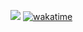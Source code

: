 ![](https://skr.sh/i/031122/NbPPVOcj.png?download=1&name=Скриншот%2003-11-2022%2001:47:45.png)
[![wakatime](https://wakatime.com/badge/user/00c06353-40fb-459c-9e18-af3583410e06/project/c78ed8e7-31ae-4362-b04e-e3d851c88086.svg)](https://wakatime.com/badge/user/00c06353-40fb-459c-9e18-af3583410e06/project/c78ed8e7-31ae-4362-b04e-e3d851c88086)
